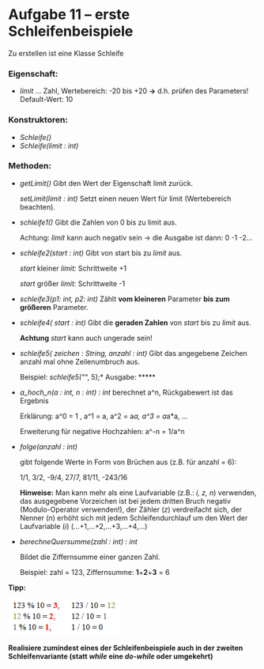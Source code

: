 # Aufgabe 11 – erste Schleifenbeispiele

Zu erstellen ist eine Klasse Schleife

### Eigenschaft:
- *limit* ... Zahl, Wertebereich: -20 bis +20 **→** d.h. prüfen des Parameters! Default-Wert: 10

### Konstruktoren:
- *Schleife()*
- *Schleife(limit : int)*

### Methoden:
- *getLimit()* Gibt den Wert der Eigenschaft limit zurück.

  *setLimit(limit : int)* Setzt einen neuen Wert für limit (Wertebereich beachten).
- *schleife1()* Gibt die Zahlen von 0 bis zu limit aus.

  Achtung: *limit* kann auch negativ sein → die Ausgabe ist dann: 0 -1 -2...
- *schleife2(start : int)* Gibt von start bis zu *limit* aus.

  *start* kleiner *limit:* Schrittweite +1
 
  *start* größer *limit:* Schrittweite -1

- *schleife3(p1: int, p2: int)* Zählt **vom kleineren** Parameter **bis zum größeren** Parameter.

- *schleife4( start : int)* Gibt die **geraden Zahlen** von *start* bis zu *limit* aus.

  **Achtung** *start* kann auch ungerade sein!

- *schleife5( zeichen : String, anzahl : int)* Gibt das angegebene Zeichen anzahl mal ohne Zeilenumbruch aus.

  Beispiel: *schleife5(“*“, 5);* Ausgabe: *****

- *a_hoch_n(a : int, n : int) : int* berechnet a^n, Rückgabewert ist das Ergebnis

  Erklärung: a^0 = 1 , a^1 = a, a^2 = a*a, a^3 = a*a*a, ...
  
  Erweiterung für negative Hochzahlen: a^-n = 1/a^n
  
- *folge(anzahl : int)*

  gibt folgende Werte in Form von Brüchen aus (z.B. für anzahl = 6):
  
  1/1, 3/2, -9/4, 27/7, 81/11, -243/16
  
  **Hinweise:** Man kann mehr als eine Laufvariable (z.B.: *i, z, n*) verwenden, das ausgegebene Vorzeichen ist bei
jedem dritten Bruch negativ (Modulo-Operator verwenden!), der Zähler (*z*) verdreifacht sich, der Nenner (*n*)
erhöht sich mit jedem Schleifendurchlauf um den Wert der Laufvariable (*i*) (...+1,...+2,...+3,...+4,...)
  
- *berechneQuersumme(zahl : int) : int*

  Bildet die Ziffernsumme einer ganzen Zahl.
  
  Beispiel: zahl = 123, Ziffernsumme: **1**+**2**+**3** = 6
  
**Tipp:**

![](modulo.png)

**Realisiere zumindest eines der Schleifenbeispiele auch in der zweiten Schleifenvariante
(statt *while* eine *do-while* oder umgekehrt)**
  
